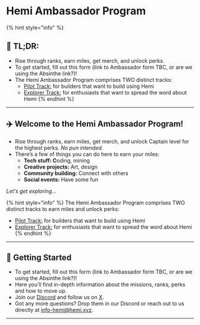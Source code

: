 # Hemi Ambassador Program

{% hint style="info" %}
## 📜 **TL;DR:**

* Rise through ranks, earn miles, get merch, and unlock perks.
* To get started, fill out this form (link to Ambassador form TBC, or are we using the Absinthe link?)!&#x20;
* The Hemi Ambassador Program comprises TWO distinct tracks:
  * [Pilot Track:](pilot-program.md) for builders that want to build using Hemi
  * [Explorer Track:](explorer-program.md) for enthusiasts that want to spread the word about Hemi
{% endhint %}

***

## ✈️ Welcome to the Hemi Ambassador Program!

* Rise through ranks, earn miles, get merch, and unlock Captain level for the highest perks. _No pun intended._
* There’s a few of things you can do here to earn your miles:
  * **Tech stuff: C**oding, mining
  * **Creative projects:** Art, design
  * **Community building:** Connect with others
  * **Social events:** Have some fun

_Let's get exploring..._

{% hint style="info" %}
The Hemi Ambassador Program comprises TWO distinct tracks to earn miles and unlock perks:

* [Pilot Track:](pilot-program.md) for builders that want to build using Hemi
* [Explorer Track:](explorer-program.md) for enthusiasts that want to spread the word about Hemi
{% endhint %}

***

## 🏁 Getting Started

* To get started, fill out this form (link to Ambassador form TBC, or are we using the Absinthe link?)!&#x20;
* Here you’ll find in-depth information about the missions, ranks, perks and how to move up.&#x20;
* Join our [Discord](https://discord.gg/hemixyz) and follow us on [X](https://twitter.com/hemi\_xyz/).&#x20;
* Got any more questions? Drop them in our Discord or reach out to us directly at [info-hemi@hemi.xyz](mailto:info-hemi@hemi.xyz).

***

